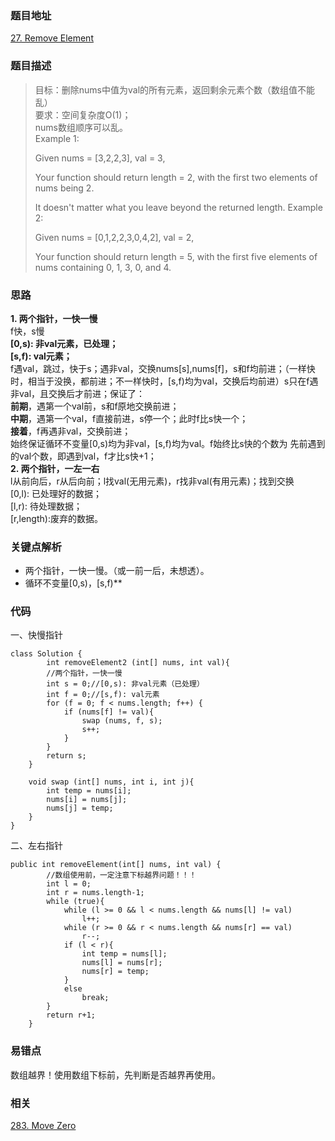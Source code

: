 ### 题目地址
[27. Remove Element](https://leetcode.com/problems/remove-element/)
### 题目描述

> 目标：删除nums中值为val的所有元素，返回剩余元素个数（数组值不能乱）  
要求：空间复杂度O(1)；  
nums数组顺序可以乱。  
Example 1:
> 
> Given nums = [3,2,2,3], val = 3,  
> 
> Your function should return length = 2, with the first two elements of nums being 2.
> 
> It doesn't matter what you leave beyond the returned length.
Example 2:
> 
> Given nums = [0,1,2,2,3,0,4,2], val = 2,
> 
> Your function should return length = 5, with the first five elements of nums containing 0, 1, 3, 0, and 4.


### 思路
**1. 两个指针，一快一慢**  
f快，s慢  
**[0,s): 非val元素，已处理；  
[s,f): val元素；**  
f遇val，跳过，快于s；遇非val，交换nums[s],nums[f]，s和f均前进；（一样快时，相当于没换，都前进；不一样快时，[s,f)均为val，交换后均前进）s只在f遇非val，且交换后才前进；保证了：  
**前期**，遇第一个val前，s和f原地交换前进；  
**中期**，遇第一个val，f直接前进，s停一个；此时f比s快一个；  
**接着**，f再遇非val，交换前进；  
始终保证循环不变量[0,s)均为非val，[s,f)均为val。f始终比s快的个数为 先前遇到的val个数，即遇到val，f才比s快+1；  
**2. 两个指针，一左一右**  
l从前向后，r从后向前；l找val(无用元素)，r找非val(有用元素)；找到交换  
[0,l): 已处理好的数据；  
[l,r): 待处理数据；  
[r,length):废弃的数据。
###   关键点解析
* 两个指针，一快一慢。（或一前一后，未想透）。
* 循环不变量[0,s)，[s,f)**
### 代码
一、快慢指针
```
class Solution {
        int removeElement2 (int[] nums, int val){
        //两个指针，一快一慢
        int s = 0;//[0,s): 非val元素（已处理）
        int f = 0;//[s,f): val元素
        for (f = 0; f < nums.length; f++) {
            if (nums[f] != val){
                swap (nums, f, s);
                s++;
            }
        }
        return s;
    }

    void swap (int[] nums, int i, int j){
        int temp = nums[i];
        nums[i] = nums[j];
        nums[j] = temp;
    }
}
```
二、左右指针
```
public int removeElement(int[] nums, int val) {
        //数组使用前，一定注意下标越界问题！！！
        int l = 0;
        int r = nums.length-1;
        while (true){
            while (l >= 0 && l < nums.length && nums[l] != val)
                l++;
            while (r >= 0 && r < nums.length && nums[r] == val)
                r--;
            if (l < r){
                int temp = nums[l];
                nums[l] = nums[r];
                nums[r] = temp;
            }
            else
                break;
        }
        return r+1;
    }
```
### 易错点
数组越界！使用数组下标前，先判断是否越界再使用。
### 相关
[283. Move Zero](https://github.com/zhangbotong/LeetCode/blob/master/problems/283.%20Move%20Zeros.md "283. Move Zero")
